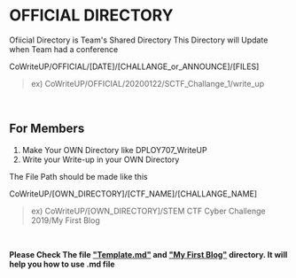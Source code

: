 # OFFICIAL DIRECTORY
Ofiicial Directory is Team's Shared Directory
This Directory will Update when Team had a conference

CoWriteUP/OFFICIAL/[DATE]/[CHALLANGE_or_ANNOUNCE]/[FILES]
>  ex) CoWriteUP/OFFICIAL/20200122/SCTF_Challange_1/write_up

<!-- blank line -->
<br>
<!-- blank line -->

## For Members

1. Make Your OWN Directory like DPLOY707_WriteUP
2. Write your Write-up in your OWN Directory

The File Path should be made like this

CoWriteUP/[OWN_DIRECTORY]/[CTF_NAME]/[CHALLANGE_NAME]
> ex) CoWriteUP/[OWN_DIRECTORY]/STEM CTF Cyber Challenge 2019/My First Blog

<!-- blank line -->
<br>
<!-- blank line -->

**Please Check The file ["Template.md"][identifier1] and ["My First Blog"][identifier2] directory. It will help you how to use .md file**

[identifier1]: https://github.com/CoWriteUP/OFFICIAL/blob/master/template.md
[identifier2]: https://github.com/CoWriteUP/OFFICIAL/tree/master/My%20First%20Blog
